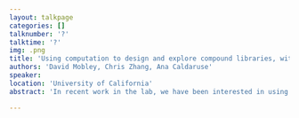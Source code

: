 ```yaml
---
layout: talkpage
categories: []
talknumber: '?'
talktime: '?'
img: .png
title: 'Using computation to design and explore compound libraries, with an emphasis on DELs'
authors: 'David Mobley, Chris Zhang, Ana Caldaruse'
speaker: 
location: 'University of California'
abstract: 'In recent work in the lab, we have been interested in using molecular modelling to help guide the design and screening of compound libraries, as well as subsequent experimental and computational follow up. In particular, our interests focus on collaborations with partners in the subset of combinatorial chemistry involving DNA encoded libraries (DELs), where chemical libraries are constructed via linking diverse building blocks using relatively straightforward chemistries, then following experimental screening, identities of active compounds can be read out via DNA bar code tags (which may or may not remain attached to product compounds). DEL data generates a wealth of activity data, and thus could provide training data for target-specific machine learning models, as well as for other types of models and additional computational and experimental follow-up. Here, we report on recent work from the group relating to DELs, including simple predictive models based on building block level similarities. We also report on work assisting design of experimental libraries for screening, and optimizing library cost while working to ensure sufficient coverage of chemical diversity. In addition, we are seeking to develop DEL-specific active learning workflows to efficiently employ multiple types of computation in addition with experiment to minimize time and costs spent in design cycles, so we report on early progress in that area as well. While many of the approaches discussed are relatively general, our particular focus is on computation for and with DELs.'

---
```

